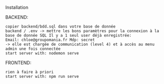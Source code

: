 Installation

BACKEND:

    copier backend/bdd.sql dans votre base de donnée
    backend / .env -> mettre les bons paramètres pour la connexion à la base de donnée SQL Il y a 1 seul user déjà enregistrée:
    Email: chloe@groupomania.fr Mdp: secret
    -> elle est chargée de communication (level 4) et à accès au menu admin une fois connectée
    start server with: nodemon serve

FRONTEND:

    rien à faire à priori
    start server with: npm run serve
